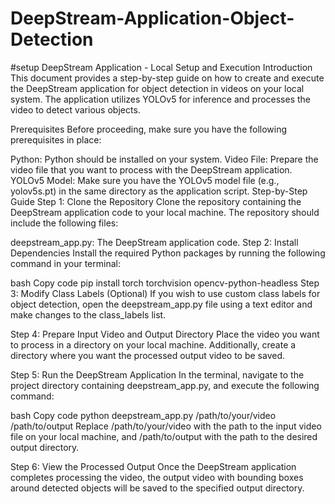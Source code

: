 # DeepStream-Application-Object-Detection

#setup 
DeepStream Application - Local Setup and Execution
Introduction
This document provides a step-by-step guide on how to create and execute the DeepStream application for object detection in videos on your local system. The application utilizes YOLOv5 for inference and processes the video to detect various objects.

Prerequisites
Before proceeding, make sure you have the following prerequisites in place:

Python: Python should be installed on your system.
Video File: Prepare the video file that you want to process with the DeepStream application.
YOLOv5 Model: Make sure you have the YOLOv5 model file (e.g., yolov5s.pt) in the same directory as the application script.
Step-by-Step Guide
Step 1: Clone the Repository
Clone the repository containing the DeepStream application code to your local machine. The repository should include the following files:

deepstream_app.py: The DeepStream application code.
Step 2: Install Dependencies
Install the required Python packages by running the following command in your terminal:

bash
Copy code
pip install torch torchvision opencv-python-headless
Step 3: Modify Class Labels (Optional)
If you wish to use custom class labels for object detection, open the deepstream_app.py file using a text editor and make changes to the class_labels list.

Step 4: Prepare Input Video and Output Directory
Place the video you want to process in a directory on your local machine. Additionally, create a directory where you want the processed output video to be saved.

Step 5: Run the DeepStream Application
In the terminal, navigate to the project directory containing deepstream_app.py, and execute the following command:

bash
Copy code
python deepstream_app.py /path/to/your/video /path/to/output
Replace /path/to/your/video with the path to the input video file on your local machine, and /path/to/output with the path to the desired output directory.

Step 6: View the Processed Output
Once the DeepStream application completes processing the video, the output video with bounding boxes around detected objects will be saved to the specified output directory.
